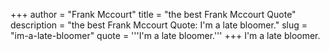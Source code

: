 +++
author = "Frank Mccourt"
title = "the best Frank Mccourt Quote"
description = "the best Frank Mccourt Quote: I'm a late bloomer."
slug = "im-a-late-bloomer"
quote = '''I'm a late bloomer.'''
+++
I'm a late bloomer.

